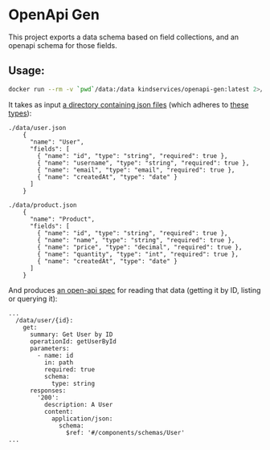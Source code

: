 # OpenApi Gen

This project exports a data schema based on field collections, and an openapi schema for those fields.

## Usage:
```sh
docker run --rm -v `pwd`/data:/data kindservices/openapi-gen:latest 2>/dev/null > openapi.yml
```

It takes as input [a directory containing json files](./data) (which adheres to [these types](./src/types.ts)): 
```
./data/user.json
    {
      "name": "User",
      "fields": [
        { "name": "id", "type": "string", "required": true },
        { "name": "username", "type": "string", "required": true },
        { "name": "email", "type": "email", "required": true },
        { "name": "createdAt", "type": "date" }
      ]
    }

./data/product.json
    {
      "name": "Product",
      "fields": [
        { "name": "id", "type": "string", "required": true },
        { "name": "name", "type": "string", "required": true },
        { "name": "price", "type": "decimal", "required": true },
        { "name": "quantity", "type": "int", "required": true },
        { "name": "createdAt", "type": "date" }
      ]
    }
```

And produces [an open-api spec](./data/example.yaml) for reading that data (getting it by ID, listing or querying it):

```
...
  /data/user/{id}:
    get:
      summary: Get User by ID
      operationId: getUserById
      parameters:
        - name: id
          in: path
          required: true
          schema:
            type: string
      responses:
        '200':
          description: A User
          content:
            application/json:
              schema:
                $ref: '#/components/schemas/User'
...
```